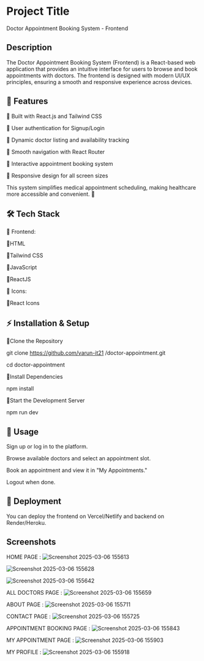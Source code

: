 
# Project Title

Doctor Appointment Booking System - Frontend




## Description

The Doctor Appointment Booking System (Frontend) is a React-based web application that provides an intuitive interface for users to browse and book appointments with doctors. The frontend is designed with modern UI/UX principles, ensuring a smooth and responsive experience across devices.
## 🚀 Features

🔹 Built with React.js and Tailwind CSS

🔹 User authentication for Signup/Login

🔹 Dynamic doctor listing and availability tracking

🔹 Smooth navigation with React Router

🔹 Interactive appointment booking system

🔹 Responsive design for all screen sizes

This system simplifies medical appointment scheduling, making healthcare more accessible and convenient. 🚀
## 🛠️ Tech Stack

🚀 Frontend:

🔹HTML

🔹Tailwind CSS

🔹JavaScript

🔹ReactJS

🎨 Icons:

🔹React Icons


## ⚡ Installation & Setup

🔹Clone the Repository

git clone https://github.com/varun-it21
/doctor-appointment.git

cd doctor-appointment

🔹Install Dependencies

npm install

🔹Start the Development Server

npm run dev
## 🎯 Usage

Sign up or log in to the platform.

Browse available doctors and select an appointment slot.

Book an appointment and view it in "My Appointments."

Logout when done.
## 🚀 Deployment

You can deploy the frontend on Vercel/Netlify and backend on Render/Heroku.
## Screenshots

HOME PAGE :
![Screenshot 2025-03-06 155613](https://github.com/user-attachments/assets/a4dccf56-cbc4-4f38-88cc-582b96ed48da)

![Screenshot 2025-03-06 155628](https://github.com/user-attachments/assets/577ba7c2-fd5c-470b-b94e-e46eb2b8dc15)

![Screenshot 2025-03-06 155642](https://github.com/user-attachments/assets/8efca894-07b1-41b0-a314-9a1f52675f52)

ALL DOCTORS PAGE :
![Screenshot 2025-03-06 155659](https://github.com/user-attachments/assets/d520dadb-7a4b-4563-8e12-7e3769ca6d85)

ABOUT PAGE :
![Screenshot 2025-03-06 155711](https://github.com/user-attachments/assets/e86d641f-8d6c-4561-b941-4db2d15c5ebd)

CONTACT PAGE :
![Screenshot 2025-03-06 155725](https://github.com/user-attachments/assets/c145ea5e-651a-428f-82a5-31c213e55600)

APPOINTMENT BOOKING PAGE :
![Screenshot 2025-03-06 155843](https://github.com/user-attachments/assets/bf3cfc39-e674-43d2-a349-38fef73ba193)

MY APPOINTMENT PAGE :
![Screenshot 2025-03-06 155903](https://github.com/user-attachments/assets/cef05519-2c9b-4193-ab80-85d6af3d5eab)

MY PROFILE :
![Screenshot 2025-03-06 155918](https://github.com/user-attachments/assets/13603f9a-7661-40ad-a7bd-9762930f695e)
